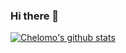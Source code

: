 ### Hi there 👋

<!--
**ChelomoLubliner/ChelomoLubliner** is a ✨ _special_ ✨ repository because its `README.md` (this file) appears on your GitHub profile.

Here are some ideas to get you started:

- 🔭 I’m currently working on ...
- 🌱 I’m currently learning ...
- 👯 I’m looking to collaborate on ...
- 🤔 I’m looking for help with ...
- 💬 Ask me about ...
- 📫 How to reach me: ...
- 😄 Pronouns: ...
- ⚡ Fun fact: ...
-->

[![Chelomo's github stats](https://github-readme-stats.vercel.app/api?username=ChelomoLubliner&count_private=true&show_icons=true&theme=radical&hide_rank=false)](https://github.com/ChelomoLubliner/github-readme-stats)
